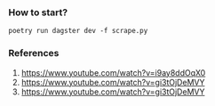 ### How to start?
```
poetry run dagster dev -f scrape.py
```

### References
1. https://www.youtube.com/watch?v=i9ay8ddOqX0
2. https://www.youtube.com/watch?v=gi3tOjDeMVY
3. https://www.youtube.com/watch?v=gi3tOjDeMVY
